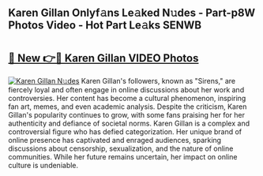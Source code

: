 ## Karen Gillan Onlyf𝚊ns Le𝚊ked N𝚞des - Part-p8W Photos Video - Hot Part Le𝚊ks SENWB

# <h2><a href="http://ab65874.deff.icu/?id=Karen+Gillan">🔗 New 👉🔴 Karen Gillan VIDEO Photos</a></h2>

[![Karen Gillan N𝚞des](https://i.imgur.com/rIISA9y.gif)](http://ab65874.deff.icu/?id=Karen+Gillan)
Karen Gillan's followers, known as "Sirens," are fiercely loyal and often engage in online discussions about her work and controversies. Her content has become a cultural phenomenon, inspiring fan art, memes, and even academic analysis. Despite the criticism, Karen Gillan's popularity continues to grow, with some fans praising her for her authenticity and defiance of societal norms. Karen Gillan is a complex and controversial figure who has defied categorization. Her unique brand of online presence has captivated and enraged audiences, sparking discussions about censorship, sexualization, and the nature of online communities. While her future remains uncertain, her impact on online culture is undeniable.
